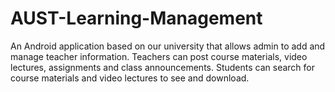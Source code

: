 # AUST-Learning-Management
An Android application based on our university that allows admin to add and manage teacher information. Teachers can post course materials, video lectures, assignments and class announcements. Students can search for course materials and video lectures to see and download.
